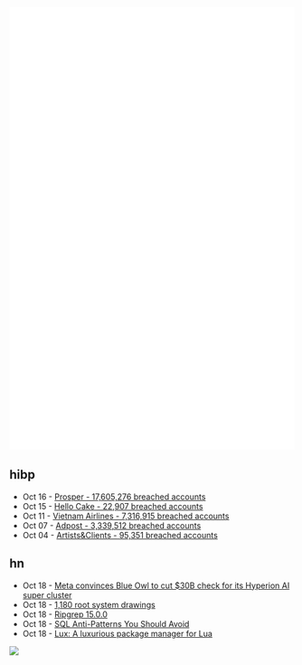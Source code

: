 ![Metrics](https://raw.githubusercontent.com/phixion/phixion/master/metrics.svg)

## hibp

<!--
for https://github.com/phixion/phixion/blob/main/.github/workflows/feeds.yml
-->
<!--START_SECTION:haveibeenpwnd-->
- Oct 16 - [Prosper - 17,605,276 breached accounts](https://haveibeenpwned.com/Breach/Prosper)
- Oct 15 - [Hello Cake - 22,907 breached accounts](https://haveibeenpwned.com/Breach/HelloCake)
- Oct 11 - [Vietnam Airlines - 7,316,915 breached accounts](https://haveibeenpwned.com/Breach/VietnamAirlines)
- Oct 07 - [Adpost - 3,339,512 breached accounts](https://haveibeenpwned.com/Breach/Adpost)
- Oct 04 - [Artists&Clients - 95,351 breached accounts](https://haveibeenpwned.com/Breach/ArtistsNClients)
<!--END_SECTION:haveibeenpwnd-->

## hn

<!--
for https://github.com/phixion/phixion/blob/main/.github/workflows/feeds.yml
-->
<!--START_SECTION:hn-->
- Oct 18 - [Meta convinces Blue Owl to cut $30B check for its Hyperion AI super cluster](https://www.theregister.com/2025/10/17/meta_blue_owl_hyperion/)
- Oct 18 - [1,180 root system drawings](https://images.wur.nl/digital/collection/coll13/search)
- Oct 18 - [Ripgrep 15.0.0](https://github.com/BurntSushi/ripgrep/releases/tag/15.0.0)
- Oct 18 - [SQL Anti-Patterns You Should Avoid](https://datamethods.substack.com/p/sql-anti-patterns-you-should-avoid)
- Oct 18 - [Lux: A luxurious package manager for Lua](https://github.com/lumen-oss/lux)
<!--END_SECTION:hn-->

<!--
for https://yhype.me
-->
![](https://hit.yhype.me/github/profile?user_id=13013670)
